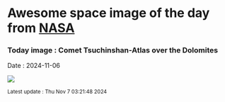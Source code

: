 
# Awesome space image of the day from [NASA](https://api.nasa.gov/)

### Today image : Comet Tsuchinshan-Atlas over the Dolomites
Date : 2024-11-06

![](https://apod.nasa.gov/apod/image/2411/CometA3Dolomites_Masi_960.jpg)

<small>Latest update : Thu Nov  7 03:21:48 2024</small>
        